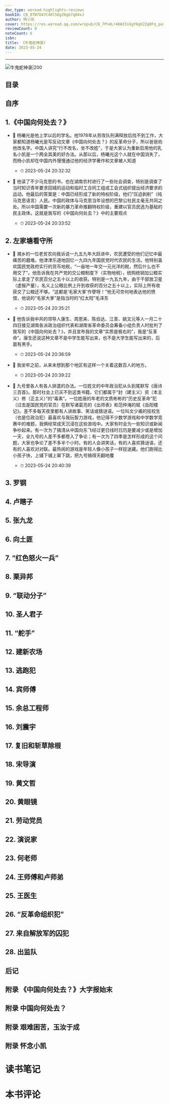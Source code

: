 ```yaml
---
doc_type: weread-highlights-reviews
bookId: CB_8TW7D47C40l56gZ6gb7qO4xJ
author: 杨小凯
cover: https://res.weread.qq.com/wrepub/CB_7Pn4Lr4KW15i6gY6gX22g8Fq_parsecover
reviewCount: 0
noteCount: 6
isbn: 
title: 《牛鬼蛇神录》
date: 2023-05-24
---
```


---

![ 牛鬼蛇神录|200](https://res.weread.qq.com/wrepub/CB_7Pn4Lr4KW15i6gY6gX22g8Fq_parsecover)


## 目录

## 自序

## 1.《中国向何处去？》


- 📌 杨曦光是他上学以后的学名。他1978年从劳改队刑满释放后找不到工作，大家都知道杨曦光是写反动文章《中国向何处去？》的反革命分子，所以爸爸劝他改名字。中国人讲究“行不改名，坐不改姓”，于是大家认为重新启用他的乳名小凯是一个两全其美的好办法。从那以后，杨曦光这个人就在中国消失了，而杨小凯却在中国内外慢慢通过他的经济学著作和文章被人知道 
    - ⏱ 2023-05-24 20:32:32 

- 📌 他读了不少马克思的书，也在湖南农村进行了一些社会调查，特别是调查了当时知识青年要求回城的运动和临时工合同工组成工会式组织提出经济要求的运动。他最后的答案是：中国已经形成了新的特权阶级，他们“压迫剥削”（纯马克思语言）人民。中国的政体与马克思当年设想的巴黎公社民主毫无共同之处。所以中国需要一次新的暴力革命推翻特权阶级，重建以官员民选为基础的民主政体。这就是我写的《中国向何处去？》中的主要观点 
    - ⏱ 2023-05-24 20:33:52 
## 2. 左家塘看守所


- 📌 湘乡的一位老贫农向我诉说一九五九年大跃进中，农民遭受的他们记忆中最痛苦的磨难。他津津乐道地回忆一九四九年国民党时代农民的生活。他特别喜欢国民党政府实行的货币地税，“一亩地一年交一元光洋的税，然后什么也不用交了”。他告诉我在共产党的交公粮制度下（实物地税），统购统销加公粮实际上拿走了农民百分之五十以上的收获。特别是一九五九年，由于干部放卫星（虚报产量），名义上公粮比例上升到收获的百分之五十以上，实际上所有收获交了公粮还不够。“这都是‘毛家大爹’作孽呀！”他无可奈何地表达他的愤恨，他说的“毛家大爹”是指当时的“红太阳”毛泽东 
    - ⏱ 2023-05-24 20:35:21 

- 📌 他告诉我中共的领导人康生、周恩来、陈伯达、江青、姚文元等人一月二十四日接见湖南各派政治组织代表和湖南省革命委员会筹备小组负责人时批判了我写的《中国向何处去？》，并且宣布我的文章“实质是极右的”，我是“反革命”。康生还说这种文章不是中学生能写出来，也不是大学生能写出来的，后面有黑手。 
    - ⏱ 2023-05-24 20:36:59 

- 📌 我坐牢之前，从来未想到那个地区有这样一个关着这数百人的地方。 
    - ⏱ 2023-05-24 20:39:22 

- 📌 九号里各人有各人排遣的办法。一位姓文的中年政治犯从头到尾默写《唐诗三百首》。那时社会上已买不到这类书籍，它们都属于“封（建主义）资（本主义）修（正主义）”的“毒素”。一位姓唐的年老的文质彬彬的“历史反革命”犯（过去是国民党的官员）在默写诸葛亮的《出师表》和范仲淹的赋《岳阳楼记》。差不多每天夜里都有人讲故事、笑话或猜谜语。一位叫文少甫的技校生（也是位政治犯）最喜欢与我玩智力游戏，他记得不少数学游戏和中学数学竞赛中的难题，我俩经常成天沉浸在这些游戏中。大家有时会为一些知识或新闻争吵起来。有一次为了搞清从中国向东飞经过更日线时日历是要减少或是增加一天，全九号的人差不多都卷入了争论；有一次为了四季是怎样形成的这个问题，大家也争论了差不多半个小时。有的人会讲笑话，有的人喜欢猜谜语，还有的人喜欢对对联。最热闹的游戏是年轻人像小孩子一样捉迷藏。他们跑得比小孩子快，上铺下铺上窜下跳，把九号搞得天翻地覆 
    - ⏱ 2023-05-24 20:40:39 
## 3. 罗钢

## 4. 卢瞎子

## 5. 张九龙

## 6. 向土匪

## 7. “红色怒火一兵”

## 8. 栗异邦

## 9. “联动分子”

## 10. 圣人君子

## 11. “舵手”

## 12. 建新农场

## 13. 逃跑犯

## 14. 宾师傅

## 15. 余总工程师

## 16. 刘震宇

## 17. 复旧和斩草除根

## 18. 宋导演

## 19. 黄文哲

## 20. 黄眼镜

## 21. 劳动党员

## 22. 演说家

## 23. 何老师

## 24. 王师傅和卢师弟

## 25. 王医生

## 26. “反革命组织犯”

## 27. 来自解放军的囚犯

## 28. 出监队

## 后记

## 附录 《中国向何处去？》大字报始末

## 附录 中国向何处去？

## 附录 艰难困苦，玉汝于成

## 附录 怀念小凯


# 读书笔记


# 本书评论
